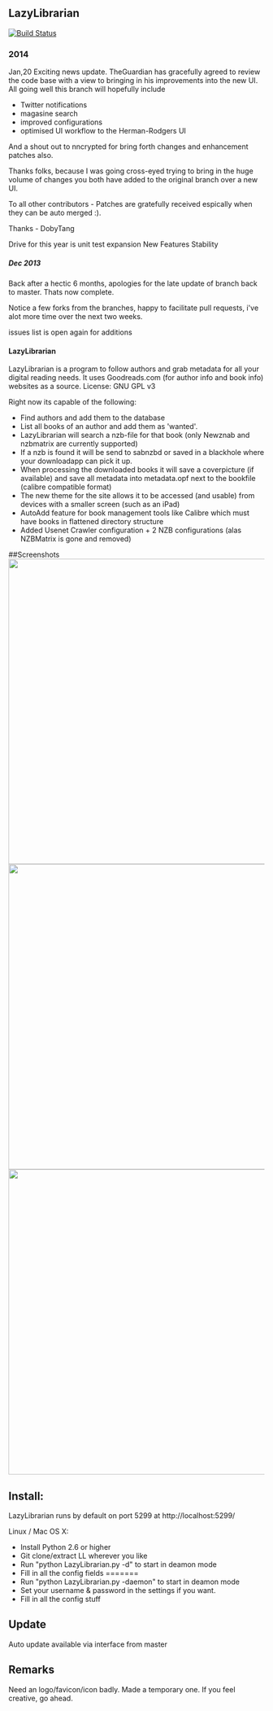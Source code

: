 ## LazyLibrarian


[![Build Status](https://travis-ci.org/lazylibrarian/LazyLibrarian.svg?branch=master)](https://travis-ci.org/lazylibrarian/LazyLibrarian)

### 2014 ###
Jan,20 Exciting news update. TheGuardian has gracefully agreed to review the code base with a view to bringing in his improvements into the new UI. All going well this branch will hopefully include
- Twitter notifications
- magasine search
- improved configurations
- optimised UI workflow to the Herman-Rodgers UI

And a shout out to nncrypted for bring forth changes and enhancement patches also.

Thanks folks, because I was going cross-eyed trying to bring in the huge volume of changes you both have added to the original branch over a new UI.


To all other contributors - Patches are gratefully received espically when they can be auto merged :).

Thanks - DobyTang


Drive for this year is unit test expansion
New Features
Stability


##### Dec 2013 #####
Back after a hectic 6 months, apologies for the late update of branch back to master.
Thats now complete.

Notice a few forks from the branches, happy to facilitate pull requests, i've alot more time over the next two weeks.

issues list is open again for additions


#### LazyLibrarian
LazyLibrarian is a program to follow authors and grab metadata for all your digital reading needs. 
It uses Goodreads.com (for author info and book info) websites as a source. License: GNU GPL v3 

Right now its capable of the following:  
* Find authors and add them to the database  
* List all books of an author and add them as 'wanted'.  
* LazyLibrarian will search a nzb-file for that book (only Newznab and nzbmatrix are currently supported)  
* If a nzb is found it will be send to sabnzbd or saved in a blackhole where your downloadapp can pick it up.  
* When processing the downloaded books it will save a coverpicture (if available) and save all metadata into metadata.opf next to the bookfile (calibre compatible format)
* The new theme for the site allows it to be accessed (and usable) from devices with a smaller screen (such as an iPad)
* AutoAdd feature for book management tools like Calibre which must have books in flattened directory structure
* Added Usenet Crawler configuration + 2 NZB configurations (alas NZBMatrix is gone and removed)

##Screenshots
<img src="http://i.imgur.com/O8awy.png" width="600">
<img src="http://i.imgur.com/fr0yE.png" width="600">
<img src="http://i.imgur.com/AOgh1.png" width="600">

## Install:  
LazyLibrarian runs by default on port 5299 at http://localhost:5299/

Linux / Mac OS X:

* Install Python 2.6 or higher  
* Git clone/extract LL wherever you like  
* Run "python LazyLibrarian.py -d" to start in deamon mode  
* Fill in all the config fields
=======
* Run "python LazyLibrarian.py -daemon" to start in deamon mode  
* Set your username & password in the settings if you want.  
* Fill in all the config stuff  


## Update
Auto update available via interface from master

## Remarks
Need an logo/favicon/icon badly. Made a temporary one. If you feel creative, go ahead. 
